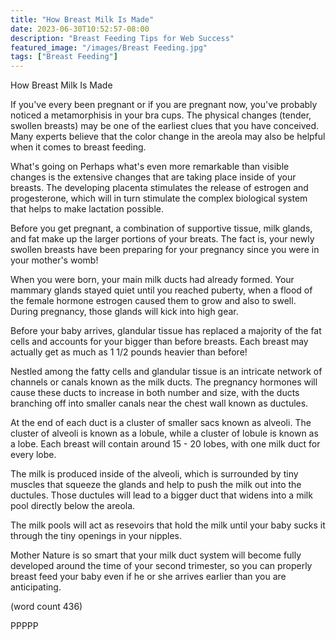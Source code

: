 ```yaml
---
title: "How Breast Milk Is Made"
date: 2023-06-30T10:52:57-08:00
description: "Breast Feeding Tips for Web Success"
featured_image: "/images/Breast Feeding.jpg"
tags: ["Breast Feeding"]
---
```


How Breast Milk Is Made

If you've every been pregnant or if you are pregnant
now, you've probably noticed a metamorphisis in your
bra cups.  The physical changes (tender, swollen 
breasts) may be one of the earliest clues that you
have conceived.  Many experts believe that the color
change in the areola may also be helpful when it
comes to breast feeding.

What's going on
Perhaps what's even more remarkable than visible
changes is the extensive changes that are taking 
place inside of your breasts.  The developing 
placenta stimulates the release of estrogen and 
progesterone, which will in turn stimulate the 
complex biological system that helps to make lactation
possible.

Before you get pregnant, a combination of supportive
tissue, milk glands, and fat make up the larger
portions of your breats.  The fact is, your newly
swollen breasts have been preparing for your 
pregnancy since you were in your mother's womb!

When you were born, your main milk ducts had already
formed.  Your mammary glands stayed quiet until
you reached puberty, when a flood of the female
hormone estrogen caused them to grow and also to
swell.  During pregnancy, those glands will kick
into high gear.

Before your baby arrives, glandular tissue has 
replaced a majority of the fat cells and accounts
for your bigger than before breasts.  Each breast
may actually get as much as 1 1/2 pounds heavier
than before!

Nestled among the fatty cells and glandular tissue
is an intricate network of channels or canals known
as the milk ducts.  The pregnancy hormones will 
cause these ducts to increase in both number and
size, with the ducts branching off into smaller
canals near the chest wall known as ductules.

At the end of each duct is a cluster of smaller
sacs known as alveoli.  The cluster of alveoli is
known as a lobule, while a cluster of lobule is
known as a lobe.  Each breast will contain around
15 - 20 lobes, with one milk duct for every lobe.

The milk is produced inside of the alveoli, which
is surrounded by tiny muscles that squeeze the
glands and help to push the milk out into the
ductules.  Those ductules will lead to a bigger
duct that widens into a milk pool directly below
the areola.

The milk pools will act as resevoirs that hold the
milk until your baby sucks it through the tiny 
openings in your nipples.  

Mother Nature is so smart that your milk duct
system will become fully developed around the time
of your second trimester, so you can properly 
breast feed your baby even if he or she arrives
earlier than you are anticipating.

(word count 436)

PPPPP


